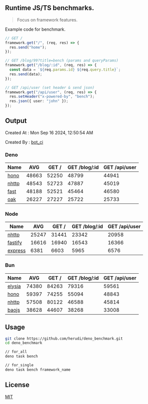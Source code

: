 ## Runtime JS/TS benchmarks.

> Focus on framework features.

Example code for benchmark.
```ts
// GET /
framework.get("/", (req, res) => {
  res.send("home");
});

// GET /blog/99?title=bench (params and queryParams)
framework.get("/blog/:id", (req, res) => {
  const data = `${req.params.id} ${req.query.title}`;
  res.send(data);
});

// GET /api/user (set header & send json)
framework.get("/api/user", (req, res) => {
  res.setHeader("x-powered-by", "bench");
  res.json({ user: "john" });
});
```

## Output
Created At : Mon Sep 16 2024, 12:50:54 AM

Created By : [bot_ci](https://github.com/herudi/deno_benchmarks/commits?author=github-actions%5Bbot%5D)


### Deno
|Name|AVG|GET /|GET /blog/:id|GET /api/user|
|----|----|----|----|----|
|[hono](https://github.com/honojs/hono)|48663|52250|48799|44941|
|[nhttp](https://github.com/nhttp/nhttp)|48543|52723|47887|45019|
|[fast](https://github.com/danteissaias/fast)|48188|52521|45464|46580|
|[oak](https://github.com/oakserver/oak)|26227|27227|25722|25733|
  


### Node
|Name|AVG|GET /|GET /blog/:id|GET /api/user|
|----|----|----|----|----|
|[nhttp](https://github.com/nhttp/nhttp)|25247|31441|23342|20958|
|[fastify](https://github.com/fastify/fastify)|16616|16940|16543|16366|
|[express](https://github.com/expressjs/express)|6381|6603|5965|6576|
  


### Bun
|Name|AVG|GET /|GET /blog/:id|GET /api/user|
|----|----|----|----|----|
|[elysia](https://github.com/elysiajs/elysia)|74380|84263|79316|59561|
|[hono](https://github.com/honojs/hono)|59397|74255|55094|48843|
|[nhttp](https://github.com/nhttp/nhttp)|57508|80122|46588|45814|
|[baojs](https://github.com/mattreid1/baojs)|38628|44607|38268|33008|
  



## Usage

```bash
git clone https://github.com/herudi/deno_benchmark.git
cd deno_benchmark

// for_all
deno task bench

// for_single
deno task bench framework_name
```

## License

[MIT](LICENSE)

